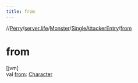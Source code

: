 ```yaml
---
title: from
---
```

//[Perry](../../../../index.html)/[server.life](../../index.html)/[Monster](../index.html)/[SingleAttackerEntry](index.html)/[from](from.html)



# from



[jvm]\
val [from](from.html): [Character](../../../client/-character/index.html)




